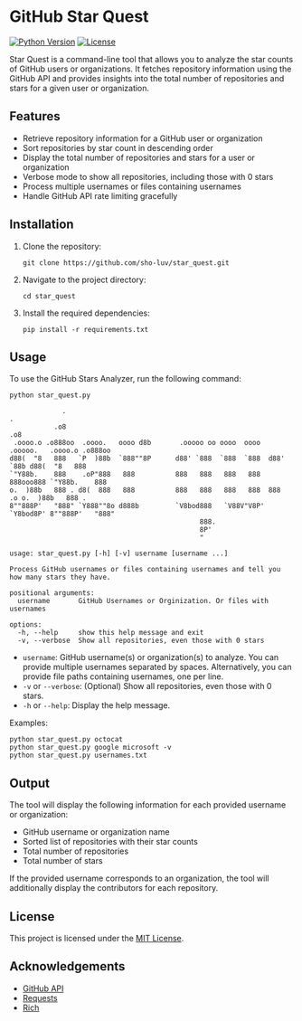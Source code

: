 # GitHub Star Quest

[![Python Version](https://img.shields.io/badge/python-3.6%2B-blue)](https://www.python.org/downloads/)
[![License](https://img.shields.io/badge/license-MIT-green)](https://opensource.org/licenses/MIT)

Star Quest is a command-line tool that allows you to analyze the star counts of GitHub users or organizations. It fetches repository information using the GitHub API and provides insights into the total number of repositories and stars for a given user or organization.

## Features

- Retrieve repository information for a GitHub user or organization
- Sort repositories by star count in descending order
- Display the total number of repositories and stars for a user or organization
- Verbose mode to show all repositories, including those with 0 stars
- Process multiple usernames or files containing usernames
- Handle GitHub API rate limiting gracefully

## Installation

1. Clone the repository:
   ```
   git clone https://github.com/sho-luv/star_quest.git
   ```

2. Navigate to the project directory:
   ```
   cd star_quest
   ```

3. Install the required dependencies:
   ```
   pip install -r requirements.txt
   ```

## Usage

To use the GitHub Stars Analyzer, run the following command:

```
python star_quest.py                           

             .                                                                         .   
           .o8                                                                       .o8   
 .oooo.o .o888oo  .oooo.   oooo d8b       .ooooo oo oooo  oooo   .ooooo.   .oooo.o .o888oo 
d88(  "8   888   `P  )88b  `888""8P      d88' `888  `888  `888  d88' `88b d88(  "8   888   
`"Y88b.    888    .oP"888   888          888   888   888   888  888ooo888 `"Y88b.    888   
o.  )88b   888 . d8(  888   888          888   888   888   888  888    .o o.  )88b   888 . 
8""888P'   "888" `Y888""8o d888b         `V8bod888   `V88V"V8P' `Y8bod8P' 8""888P'   "888" 
                                               888.                                        
                                               8P'                                         
                                               "                                           

usage: star_quest.py [-h] [-v] username [username ...]

Process GitHub usernames or files containing usernames and tell you how many stars they have.

positional arguments:
  username       GitHub Usernames or Orginization. Or files with usernames

options:
  -h, --help     show this help message and exit
  -v, --verbose  Show all repositories, even those with 0 stars
```

- `username`: GitHub username(s) or organization(s) to analyze. You can provide multiple usernames separated by spaces. Alternatively, you can provide file paths containing usernames, one per line.
- `-v` or `--verbose`: (Optional) Show all repositories, even those with 0 stars.
- `-h` or `--help`: Display the help message.

Examples:
```
python star_quest.py octocat
python star_quest.py google microsoft -v
python star_quest.py usernames.txt
```

## Output

The tool will display the following information for each provided username or organization:

- GitHub username or organization name
- Sorted list of repositories with their star counts
- Total number of repositories
- Total number of stars

If the provided username corresponds to an organization, the tool will additionally display the contributors for each repository.

## License

This project is licensed under the [MIT License](https://opensource.org/licenses/MIT).

## Acknowledgements

- [GitHub API](https://docs.github.com/en/rest)
- [Requests](https://requests.readthedocs.io/)
- [Rich](https://rich.readthedocs.io/)
